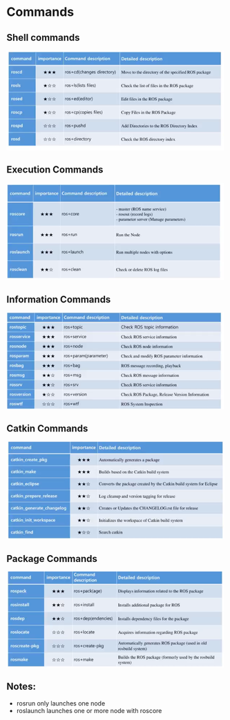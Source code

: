 # Commands

## Shell commands

![Untitled](../../docs/ros/basics/Commands/Untitled.png)

## Execution Commands

![Untitled](../../docs/ros/basics/Commands/Untitled%201.png)

## Information Commands

![Untitled](../../docs/ros/basics/Commands/Untitled%202.png)

## Catkin Commands

![Untitled](../../docs/ros/basics/Commands/Untitled%203.png)

## Package Commands

![Untitled](../../docs/ros/basics/Commands/Untitled%204.png)

## Notes:

- rosrun only launches one node
- roslaunch launches one or more node with roscore